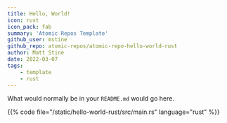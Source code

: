 ```yaml
---
title: Hello, World!
icon: rust
icon_pack: fab
summary: 'Atomic Repos Template'
github_user: mstine
github_repo: atomic-repos/atomic-repo-hello-world-rust
author: Matt Stine
date: 2022-03-07
tags:
    - template
    - rust
---
```


What would normally be in your `README.md` would go here.

{{% code file="/static/hello-world-rust/src/main.rs" language="rust" %}}
